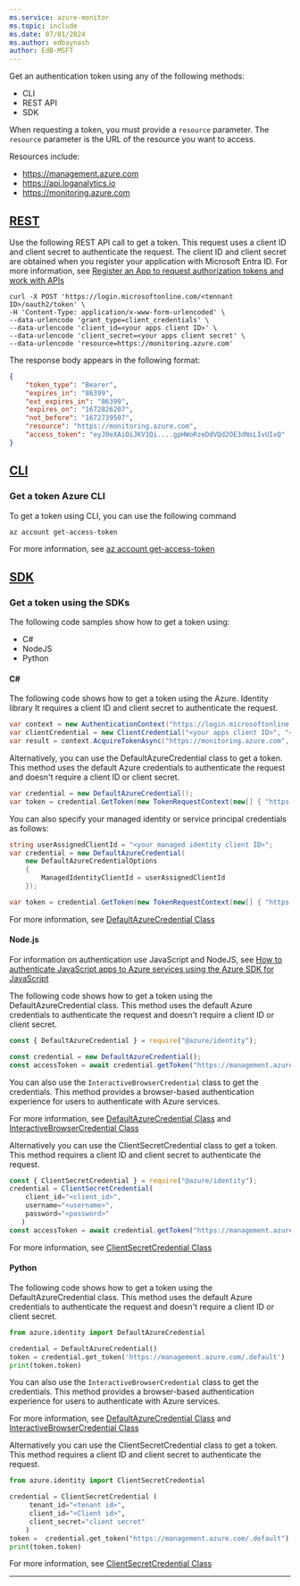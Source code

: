 ```yaml
---
ms.service: azure-monitor
ms.topic: include
ms.date: 07/01/2024
ms.author: edbaynash
author: EdB-MSFT
---
```


Get an authentication token using any of the following methods:
- CLI
- REST API
- SDK

When requesting a token, you must provide a `resource` parameter. The `resource` parameter is the URL of the resource you want to access. 

Resources include:
- https://management.azure.com
- https://api.loganalytics.io
- https://monitoring.azure.com 


## [REST](#tab/rest)

Use the following REST API call to get a token.
This request uses a client ID and client secret to authenticate the request. The client ID and client secret are obtained when you register your application with Microsoft Entra ID. For more information, see [Register an App to request authorization tokens and work with APIs](/azure/azure-monitor/logs/api/register-app-for-token?tabs=portal)


```console
curl -X POST 'https://login.microsoftonline.com/<tennant ID>/oauth2/token' \
-H 'Content-Type: application/x-www-form-urlencoded' \
--data-urlencode 'grant_type=client_credentials' \
--data-urlencode 'client_id=<your apps client ID>' \
--data-urlencode 'client_secret=<your apps client secret' \
--data-urlencode 'resource=https://monitoring.azure.com'
```

The response body appears in the following format:

```JSON
{
    "token_type": "Bearer",
    "expires_in": "86399",
    "ext_expires_in": "86399",
    "expires_on": "1672826207",
    "not_before": "1672739507",
    "resource": "https://monitoring.azure.com",
    "access_token": "eyJ0eXAiOiJKV1Qi....gpHWoRzeDdVQd2OE3dNsLIvUIxQ"
}
```

## [CLI](#tab/cli)
### Get a token Azure CLI
To get a token using CLI, you can use the following command

```bash
az account get-access-token 
```

For more information, see [az account get-access-token](/cli/azure/account?view=azure-cli-latest#az-account-get-access-token)

## [SDK](#tab/SDK)
### Get a token using the SDKs
The following code samples show how to get a token using:
+ C# 
+ NodeJS
+ Python

#### C#

The following code shows how to get a token using the Azure. Identity library It requires a client ID and client secret to authenticate the request. 
```csharp
var context = new AuthenticationContext("https://login.microsoftonline.com/<tennant ID>");
var clientCredential = new ClientCredential("<your apps client ID>", "<your apps client secret>");
var result = context.AcquireTokenAsync("https://monitoring.azure.com", clientCredential).Result;
```    

Alternatively, you can use the DefaultAzureCredential class to get a token. This method uses the default Azure credentials to authenticate the request and doesn't require a client ID or client secret.

```csharp
var credential = new DefaultAzureCredential();
var token = credential.GetToken(new TokenRequestContext(new[] { "https://management.azure.com/.default" }));
```


You can also specify your managed identity or service principal credentials as follows:

```csharp
string userAssignedClientId = "<your managed identity client ID>";
var credential = new DefaultAzureCredential(
    new DefaultAzureCredentialOptions
    {
        ManagedIdentityClientId = userAssignedClientId
    });

var token = credential.GetToken(new TokenRequestContext(new[] { "https://management.azure.com/.default" }));

```
For more information, see [DefaultAzureCredential Class](/dotnet/api/azure.identity.defaultazurecredential?view=azure-dotnet)


#### Node.js

For information on authentication use JavaScript and NodeJS,  see [How to authenticate JavaScript apps to Azure services using the Azure SDK for JavaScript](/azure/developer/javascript/sdk/authentication/overview)


The following code shows how to get a token using the DefaultAzureCredential class. This method uses the default Azure credentials to authenticate the request and doesn't require a client ID or client secret.

```javascript
const { DefaultAzureCredential } = require("@azure/identity");

const credential = new DefaultAzureCredential();
const accessToken = await credential.getToken("https://management.azure.com/.default");
```

You can also use the `InteractiveBrowserCredential` class to get the credentials. This method provides a browser-based authentication experience for users to authenticate with Azure services. 

For more information, see [DefaultAzureCredential Class](/javascript/api/@azure/identity/defaultazurecredential?view=azure-node-latest) and [InteractiveBrowserCredential Class](/javascript/api/@azure/identity/interactivebrowsercredential?view=azure-node-latest)

Alternatively you can use the ClientSecretCredential class to get a token. This method requires a client ID and client secret to authenticate the request.

```javascript
const { ClientSecretCredential } = require("@azure/identity");
credential = ClientSecretCredential(
    client_id="<client_id>",
    username="<username>",
    password="<password>"
   )
const accessToken = await credential.getToken("https://management.azure.com/.default");
```
For more information, see [ClientSecretCredential Class](/javascript/api/@azure/identity/clientsecretcredential?view=azure-node-latest)

#### Python

The following code shows how to get a token using the DefaultAzureCredential class. This method uses the default Azure credentials to authenticate the request and doesn't require a client ID or client secret.

```python
from azure.identity import DefaultAzureCredential

credential = DefaultAzureCredential()
token = credential.get_token('https://management.azure.com/.default')
print(token.token)
```

You can also use the `InteractiveBrowserCredential` class to get the credentials. This method provides a browser-based authentication experience for users to authenticate with Azure services. 

For more information, see [DefaultAzureCredential Class](/python/api/azure-identity/azure.identity.defaultazurecredential?view=azure-python) and [InteractiveBrowserCredential Class](/python/api/azure-identity/azure.identity.interactivebrowsercredential?view=azure-python)

Alternatively you can use the ClientSecretCredential class to get a token. This method requires a client ID and client secret to authenticate the request.

```python
from azure.identity import ClientSecretCredential

credential = ClientSecretCredential (
     tenant_id="<tenant id>",
     client_id="<Client id>",
     client_secret="client secret"
    )
token =  credential.get_token("https://management.azure.com/.default")
print(token.token)
```

 For more information, see [ClientSecretCredential Class](/python/api/azure-identity/azure.identity.clientsecretcredential?view=azure-python)

---